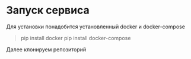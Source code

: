 # Запуск сервиса

Для установки понадобится установленный docker и docker-compose

> pip install docker 
> pip install docker-compose

Далее клонируем репозиторий
